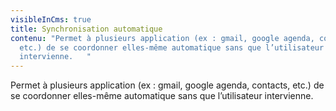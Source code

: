 ```yaml
---
visibleInCms: true
title: Synchronisation automatique
contenu: "Permet à plusieurs application (ex : gmail, google agenda, contacts,
  etc.) de se coordonner elles-même automatique sans que l’utilisateur
  intervienne.   "
---
```

<!--StartFragment-->

Permet à plusieurs application (ex : gmail, google agenda, contacts, etc.) de se coordonner elles-même automatique sans que l’utilisateur intervienne.

<!--EndFragment-->